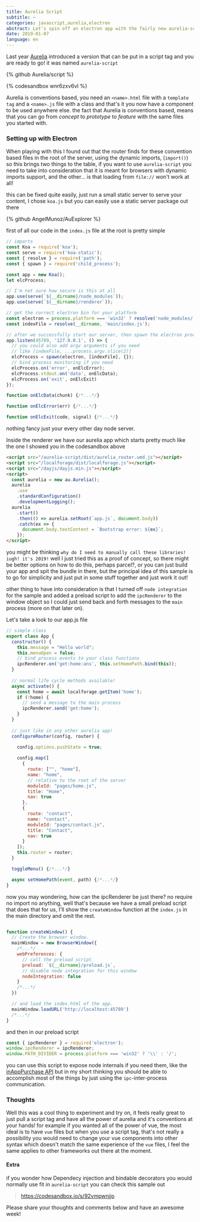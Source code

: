 ```yaml
---
title: Aurelia Script
subtitle: ~
categories: javascript,aurelia,electron
abstract: Let's spin off an electron app with the fairly new aurelia-script
date: 2019-01-07
language: en
---
```


Last year [Aurelia](https://aurelia.io/) introduced a version that can be put in a script tag and you are ready to go! it was named `aurelia-script`

{% github Aurelia/script %}

{% codesandbox wnr6zxv6vl %} 

Aurelia is conventions based, you need an `<name>.html` file with a `template tag` and a `<name>.js` file with a class and that's it you now have a component to be used anywhere else. the fact that Aurelia is conventions based, means that
you can go from *concept* to *prototype* to *feature* with the same files you started with.

### Setting up with Electron

When playing with this I found out that the router finds for these convention based files in the root of the server, using the dynamic imports, (`import()`) so this brings two things to the table, if you want to use `aurelia-script` you need to take into consideration that it is meant for browsers with dynamic imports support, and the other... is that loading from `file://` won't work at all!

this can be fixed quite easily, just run a small static server to serve your content, I chose `koa.js` but you can easily use a static server package out there

{% github AngelMunoz/AuExplorer %}

first of all our code in the `index.js` file at the root is pretty simple

```js
// imports
const Koa = require('koa');
const serve = require('koa-static');
const { resolve } = require('path');
const { spawn } = require('child_process');

const app = new Koa();
let elcProcess;

// I'm not sure how secure is this at all
app.use(serve(`${__dirname}/node_modules`));
app.use(serve(`${__dirname}/renderer`));

// get the correct electron bin for your platform
const electron = process.platform === 'win32' ? resolve('node_modules/.bin', 'electron.cmd') : resolve('node_modules/.bin', 'electron');
const indexFile = resolve(__dirname, 'main/index.js');

// after we successfully start our server, then spawn the electron process
app.listen(45789, '127.0.0.1', () => {
  // you could also add argv arguments if you need
  // like [indexFile, ...process.argv.slice(2)]
  elcProcess = spawn(electron, [indexFile], {});
  // bind process monitoring if you need
  elcProcess.on('error', onElcError);
  elcProcess.stdout.on('data', onElcData);
  elcProcess.on('exit', onElcExit)
});

function onElcData(chunk) {/*...*/}

function onElcError(err) {/*...*/}

function onElcExit(code, signal) {/*...*/}
```

nothing fancy just your every other day node server.

Inside the renderer we have our aurelia app which starts pretty much like the one I showed you in the codesandbox above

```html
<script src="/aurelia-script/dist/aurelia_router.umd.js"></script>
<script src="/localforage/dist/localforage.js"></script>
<script src="/dayjs/dayjs.min.js"></script>
<script>
  const aurelia = new au.Aurelia();
  aurelia
    .use
    .standardConfiguration()
    .developmentLogging();
  aurelia
    .start()
    .then(() => aurelia.setRoot(`app.js`, document.body))
    .catch(ex => {
      document.body.textContent = `Bootstrap error: ${ex}`;
    });
</script>
```
you might be thinking `why do I need to manually call these libraries! iugh! it's 2019!` well I just tried this as a proof of concept, so there might be better options on how to do this, perhaps parcel?, or you can just build your app and spit the bundle in there, but the principal idea of this sample is to go for simplicity and just put in some stuff together and just work it out!

other thing to have into consideration is that I turned off `node integration` for the sample and added a preload script to add the `ipcRenderer` to the window object so I could just send back and forth messages to the `main` process (more on that later on).

Let's take a look to our app.js file

```js
// simple class
export class App {
  constructor() {
    this.message = "Hello world";
    this.menuOpen = false;
    // bind process events to your class functions
    ipcRenderer.on('get:home:ans', this.setHomePath.bind(this));
  }
  
  // normal life cycle methods available!
  async activate() {
    const home = await localforage.getItem('home');
    if (!home) {
      // send a message to the main process
      ipcRenderer.send('get:home');
    }
  }
   
  // just like in any other aurelia app!
  configureRouter(config, router) {
    
    config.options.pushState = true;

    config.map([
      {
        route: ["", "home"],
        name: "home",
        // relative to the root of the server
        moduleId: "pages/home.js",
        title: "Home",
        nav: true
      },
      {
        route: "contact",
        name: "contact",
        moduleId: "pages/contact.js",
        title: "Contact",
        nav: true
      }
    ]);
    this.router = router;
  }

  toggleMenu() {/*...*/}

  async setHomePath(event, path) {/*...*/}
}
```

now you may wondering, how can the ipcRenderer be just there? no require no import no anything, well that's because we have a small preload script that does that for us, I'll show the `createWindow` function at the `index.js` in the main directory and omit the rest.

```js

function createWindow() {
  // Create the browser window.
  mainWindow = new BrowserWindow({
    /*...*/
    webPreferences: {
      // call the preload script
      preload: `${__dirname}/preload.js`,
      // disable node integration for this window
      nodeIntegration: false
    }
    /*...*/
  })

  // and load the index.html of the app.
  mainWindow.loadURL('http://localhost:45789')
  /*...*/
}

```
and then in our preload script
```js
const { ipcRenderer } = require('electron');
window.ipcRenderer = ipcRenderer;
window.PATH_DIVIDER = process.platform === 'win32' ? '\\' : '/';
```
you can use this script to expose node internals if you need them, like the [inAppPurchase API](https://electronjs.org/docs/api/in-app-purchase#inapppurchase)
but in my short thinking you should be able to accomplish most of the things by just using the `ipc`-inter-process communication.


### Thoughts
Well this was a cool thing to experiment and try on, it feels really great to just pull a script tag and have all the power of aurelia and it's conventions at your hands!
for example if you wanted all of the power of vue, the most ideal is to have `vue` files but when you use a script tag, that's not really a possibility you would need to change your vue components into other syntax which doesn't match the same experience of the `vue` files, I feel the same applies to other frameworks out there at the moment.

#### Extra

if you wonder how Dependecy injection and bindable decorators you would normally use fit in `aurelia-script` you can check this sample out

>https://codesandbox.io/s/92vmpwnjjo



Please share your thoughts and comments below and have an awesome week!
